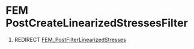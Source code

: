 # FEM PostCreateLinearizedStressesFilter

1.  REDIRECT [FEM\_PostFilterLinearizedStresses](FEM_PostFilterLinearizedStresses.md)
